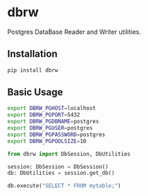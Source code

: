 # dbrw

Postgres DataBase Reader and Writer utilities.

## Installation

```bash
pip install dbrw
```

## Basic Usage


```bash
export DBRW_PGHOST=localhost
export DBRW_PGPORT=5432
export DBRW_PGDBNAME=postgres
export DBRW_PGUSER=postgres
export DBRW_PGPASSWORD=postgres
export DBRW_PGPOOLSIZE=10
```

```python
from dbrw import DbSession, DbUtilities

session: DbSession = DbSession()
db: DbUtilities = session.get_db()

db.execute("SELECT * FROM mytable;")
```
